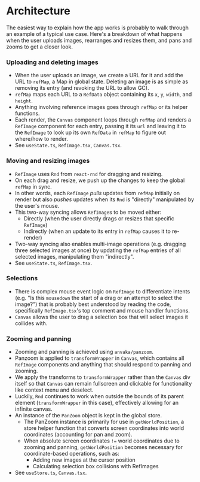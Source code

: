 # Architecture

The easiest way to explain how the app works is probably to walk through an example of a typical use case. Here's a breakdown of what happens when the user uploads images, rearranges and resizes them, and pans and zooms to get a closer look.

### Uploading and deleting images

- When the user uploads an image, we create a URL for it and add the URL to `refMap`, a Map in global state. Deleting an image is as simple as removing its entry (and revoking the URL to allow GC).
- `refMap` maps each URL to a `RefData` object containing its `x`, `y`, `width`, and `height`.
- Anything involving reference images goes through `refMap` or its helper functions.
- Each render, the `Canvas` component loops through `refMap` and renders a `RefImage` component for each entry, passing it its `url` and leaving it to the `RefImage` to look up its own `RefData` in `refMap` to figure out where/how to render.
- See `useState.ts`, `RefImage.tsx`, `Canvas.tsx`.

### Moving and resizing images

- `RefImage` uses `Rnd` from `react-rnd` for dragging and resizing.
- On each drag and resize, we push up the changes to keep the global `refMap` in sync.
- In other words, each `RefImage` *pulls* updates from `refMap` initially on render but also *pushes* updates when its `Rnd` is "directly" manipulated by the user's mouse.
- This two-way syncing allows `RefImage`s to be moved either:
    - Directly (when the user directly drags or resizes that specific `RefImage`)
    - Indirectly (when an update to its entry in `refMap` causes it to re-render)
- Two-way syncing also enables multi-image operations (e.g. dragging three selected images at once) by updating the `refMap` entries of all selected images, manipulating them "indirectly".
- See `useState.ts`, `RefImage.tsx`.

### Selections

- There is complex mouse event logic on `RefImage` to differentiate intents (e.g. "Is this `mousedown` the start of a drag or an attempt to select the image?") that is probably best understood by reading the code, specifically `RefImage.tsx`'s top comment and mouse handler functions.
- `Canvas` allows the user to drag a selection box that will select images it collides with.

### Zooming and panning

- Zooming and panning is achieved using `anvaka/panzoom`.
- Panzoom is applied to `transformWrapper` in `Canvas`, which contains all `RefImage` components and anything that should respond to panning and zooming.
- We apply the transforms to `transformWrapper` rather than the `Canvas` div itself so that `Canvas` can remain fullscreen and clickable for functionality like context menu and deselect.
- Luckily, `Rnd` continues to work when outside the bounds of its parent element (`transformWrapper` in this case), effectively allowing for an infinite canvas.
- An instance of the `PanZoom` object is kept in the global store.
    - The PanZoom instance is primarily for use in `getWorldPosition`, a store helper function that converts screen coordinates into world coordinates (accounting for pan and zoom).
    - When absolute screen coordinates `!=` world coordinates due to zooming and panning, `getWorldPosition` becomes necessary for coordinate-based operations, such as:
        - Adding new images at the cursor position
        - Calculating selection box collisions with RefImages
- See `useStore.ts`, `Canvas.tsx`.
